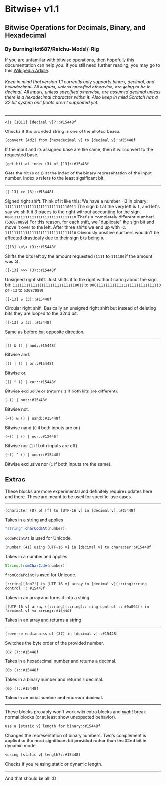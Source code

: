 # Bitwise+ v1.1
## Bitwise Operations for Decimals, Binary, and Hexadecimal
### By BurningHot687/Raichu-Model/-Rig

If you are unfamiliar with bitwise operations, then hopefully this documentation can help you. If you still need further reading, you may go to this [Wikipedia Article](https://en.wikipedia.org/wiki/Bitwise_operation).

###### Keep in mind that version 1.1 currently only supports binary, decimal, and hexadecimal. All outputs, unless specified otherwise, are going to be in decimal. All inputs, unless specified otherwise, are assumed decimal unless there is a hexadecimal character within it. Also keep in mind Scratch has a 32 bit system and floats aren't supported yet.

---
```scratch
<is [1011] [decimal v]?::#15448f
```
Checks if the provided string is one of the alloted bases.
```scratch
(convert [4d2] from [hexadecimal v] to [decimal v]::#15448f
```
If the input and its assigned base are the same, then it will convert to the requested base.
```scratch
(get bit at index (3) of [13]::#15448f
```
Gets the bit (`0` or `1`) at the index of the binary representation of the input number. Index `0` refers to the least significant bit.

---
```scratch
([-13] >> (3)::#15448f
```
Signed right shift. Think of it like this:
We have a number -13 in binary:
`11111111111111111111111111110011`
The sign bit at the very left is `1`, and let's say we shift it 3 places to the right without accounting for the sign.
`00011111111111111111111111111110`
That's a completely different number! (`536870899`)
For this reason, for each shift, we "duplicate" the sign bit and move it over to the left. After three shifts we end up with `-2`.
`11111111111111111111111111111110`
Obviously positive numbers wouldn't be affected drastically due to their sign bits being `0`.
```scratch
([13] \<\< (3)::#15448f
```
Shifts the bits left by the amount requested (`1111` to `111100` if the amount was `2`).
```scratch
([-13] >>> (3)::#15448f
```
Unsigned right shift. Just shifts it to the right without caring about the sign bit:
`11111111111111111111111111110011` to `00011111111111111111111111111110` or `-13` to `536870899`
```scratch
([-13] ↻ (3)::#15448f
```
Circular right shift: 
Basically an unsigned right shift but instead of deleting bits they are looped to the 32nd bit.
```scratch
([-13] ↺ (3)::#15448f
```
Same as before but opposite direction.

---
```scratch
(() & () | and::#15448f
```
Bitwise and.

```scratch
(() | () | or::#15448f
```

Bitwise or.

```scratch
(() ^ () | xor::#15448f
```

Bitwise exclusive or (returns `1` if both bits are different).

```scratch
(~() | not::#15448f
```

Bitwise not.

```scratch
(~() & () | nand::#15448f
```

Bitwise nand (`0` if both inputs are on).

```scratch
(~() | () | nor::#15448f
```

Bitwise nor (`1` if both inputs are off).

```scratch
(~() ^ () | xnor::#15448f
```

Bitwise exclusive nor (`1` if both inputs are the same).

## Extras

These blocks are more experimental and definitely require updates here and there. These are meant to be used for specific-use cases.

---

```scratch
(character (0) of [f] to [UTF-16 v] in [decimal v]::#15448f
```

Takes in a string and applies
```javascript
"string".charCodeAt(number);
```

`codePointAt` is used for Unicode.

```scratch
(number (41) using [UTF-16 v] in [decimal v] to character::#15448f
```

Takes in a number and applies
```javascript
String.fromCharCode(number);
```

`fromCodePoint` is used for Unicode.

```scratch
(::ring)[foo?!] to [UTF-16 v] array in [decimal v](::ring)::ring control :: #15448f
```

Takes in an array and turns it into a string.

```scratch
([UTF-16 v] array ((::ring)(::ring):: ring control :: #0a094f) in [decimal v] to string::#15448f
```

Takes in an array and returns a string.

---

```scratch
(reverse endianness of (37) in [decimal v]::#15448f
```

Switches the byte order of the provided number.

```scratch
(0x ()::#15448f
```

Takes in a hexadecimal number and returns a decimal.

```scratch
(0b ()::#15448f
```

Takes in a binary number and returns a decimal.

```scratch
(0o ()::#15448f
```

Takes in an octal number and returns a decimal.

---

These blocks probably won't work with extra blocks and *might* break normal blocks (or at least show unexpected behavior).

```scratch
use a [static v] length for binary::#15448f
```

Changes the representation of binary numbers. Two's complement is applied to the most significant bit provided rather than the 32nd bit in dynamic mode.

```scratch
<using [static v] length?::#15448f
```

Checks if you're using static or dynamic length.

---

And that should be all! :D
